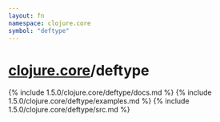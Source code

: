 ```yaml
---
layout: fn
namespace: clojure.core
symbol: "deftype"
---
```


# [clojure.core](../)/deftype

{% include 1.5.0/clojure.core/deftype/docs.md %}
{% include 1.5.0/clojure.core/deftype/examples.md %}
{% include 1.5.0/clojure.core/deftype/src.md %}

